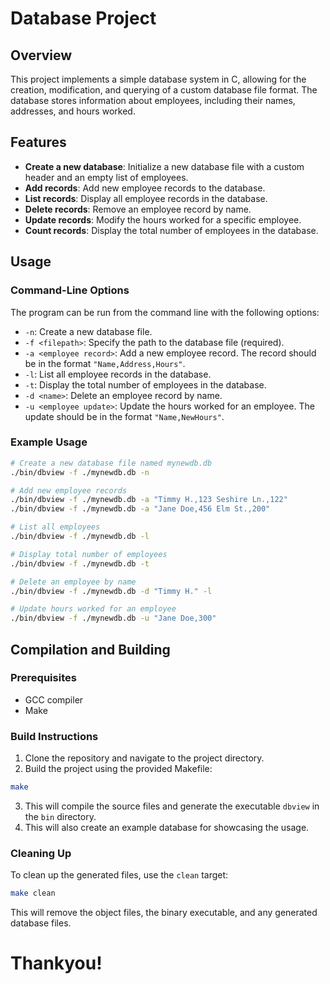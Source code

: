 # Database Project

## Overview
This project implements a simple database system in C, allowing for the creation, modification, and querying of a custom database file format. The database stores information about employees, including their names, addresses, and hours worked.

## Features
- **Create a new database**: Initialize a new database file with a custom header and an empty list of employees.
- **Add records**: Add new employee records to the database.
- **List records**: Display all employee records in the database.
- **Delete records**: Remove an employee record by name.
- **Update records**: Modify the hours worked for a specific employee.
- **Count records**: Display the total number of employees in the database.

## Usage

### Command-Line Options
The program can be run from the command line with the following options:

- `-n`: Create a new database file.
- `-f <filepath>`: Specify the path to the database file (required).
- `-a <employee record>`: Add a new employee record. The record should be in the format `"Name,Address,Hours"`.
- `-l`: List all employee records in the database.
- `-t`: Display the total number of employees in the database.
- `-d <name>`: Delete an employee record by name.
- `-u <employee update>`: Update the hours worked for an employee. The update should be in the format `"Name,NewHours"`.

### Example Usage
```sh
# Create a new database file named mynewdb.db
./bin/dbview -f ./mynewdb.db -n

# Add new employee records
./bin/dbview -f ./mynewdb.db -a "Timmy H.,123 Seshire Ln.,122"
./bin/dbview -f ./mynewdb.db -a "Jane Doe,456 Elm St.,200"

# List all employees
./bin/dbview -f ./mynewdb.db -l

# Display total number of employees
./bin/dbview -f ./mynewdb.db -t

# Delete an employee by name
./bin/dbview -f ./mynewdb.db -d "Timmy H." -l

# Update hours worked for an employee
./bin/dbview -f ./mynewdb.db -u "Jane Doe,300"
```

## Compilation and Building

### Prerequisites
- GCC compiler
- Make

### Build Instructions
1. Clone the repository and navigate to the project directory.
2. Build the project using the provided Makefile:

```sh
make
```
3. This will compile the source files and generate the executable `dbview` in the `bin` directory.
4. This will also create an example database for showcasing the usage.

### Cleaning Up

To clean up the generated files, use the `clean` target:

```sh
make clean
```
This will remove the object files, the binary executable, and any generated database files.

# Thankyou!
